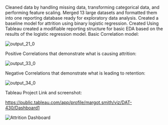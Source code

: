Cleaned data by handling missing data, transforming categorical data, and performing feature scaling.
Merged 13 large datasets and formatted them into one reporting database ready for exploratory data analysis.
Created a baseline model for attrition using binary logistic regression.
Created Using Tableau created a modifiable reporting structure for basic EDA based on the results of the logistic regression model.
Basic Correlation model:

![output_21_0](https://github.com/MarsRising/dat_430_1/assets/119779217/2207b692-88a6-4f13-ad32-cd55140f5fbf)

Positive Correlations that demonstrate what is causing attrition:

![output_33_0](https://github.com/MarsRising/dat_430_1/assets/119779217/579267b5-e0c1-4aeb-9752-10d3605922ef)

Negative Correlations that demonstrate what is leading to retention:

![output_34_0](https://github.com/MarsRising/dat_430_1/assets/119779217/4d336290-5d32-4b07-a521-c06279062f49)

Tableau Project Link and screenshot:

https://public.tableau.com/app/profile/margot.smith/viz/DAT-430/Dashboard1 

![Attrition Dashboard](https://github.com/MarsRising/dat_430_1/assets/119779217/267d8aa3-0f88-4621-908a-93f0b7d1a1ea)
